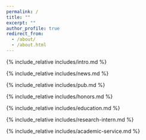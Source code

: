 ```yaml
---
permalink: /
title: ""
excerpt: ""
author_profile: true
redirect_from: 
  - /about/
  - /about.html
---
```


<span class='anchor' id='about-me'></span>
{% include_relative includes/intro.md %}

{% include_relative includes/news.md %}

{% include_relative includes/pub.md %}

{% include_relative includes/honors.md %}

{% include_relative includes/education.md %}

{% include_relative includes/research-intern.md %}

{% include_relative includes/academic-service.md %}

<script type="text/javascript" id="clstr_globe" src="//clustrmaps.com/globe.js?d=QTxr5pjXKYjkms-OqKjcN2pEF7rYZUpDkjTs7-0jP5c"></script>